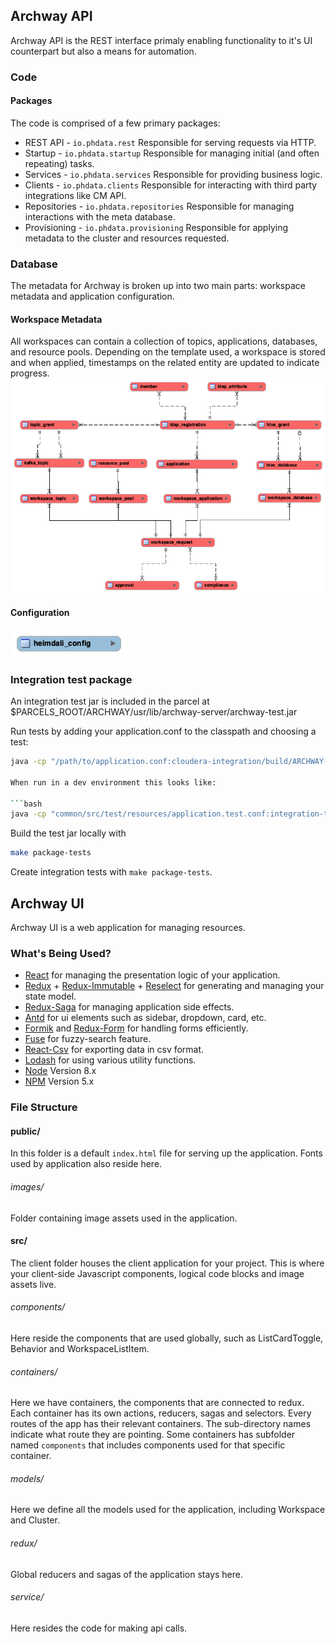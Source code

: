 ## Archway API

Archway API is the REST interface primaly enabling functionality to it's UI counterpart but also a means for automation.

### Code

#### Packages

The code is comprised of a few primary packages:

- REST API - `io.phdata.rest`
  Responsible for serving requests via HTTP.
- Startup - `io.phdata.startup`
  Responsible for managing initial (and often repeating) tasks.
- Services - `io.phdata.services`
  Responsible for providing business logic.
- Clients - `io.phdata.clients`
  Responsible for interacting with third party integrations like CM API.
- Repositories - `io.phdata.repositories`
  Responsible for managing interactions with the meta database.
- Provisioning - `io.phdata.provisioning`
  Responsible for applying metadata to the cluster and resources requested.

### Database

The metadata for Archway is broken up into two main parts: workspace metadata and application configuration.

#### Workspace Metadata

All workspaces can contain a collection of topics, applications, databases, and resource pools. Depending on the template
used, a workspace is stored and when applied, timestamps on the related entity are updated to indicate progress.
![](images/metadata.png)

#### Configuration

![](images/config.png)

### Integration test package

An integration test jar is included in the parcel at \$PARCELS_ROOT/ARCHWAY/usr/lib/archway-server/archway-test.jar

Run tests by adding your application.conf to the classpath and choosing a test:

````bash
java -cp "/path/to/application.conf:cloudera-integration/build/ARCHWAY-1.5.1/usr/lib/archway-server/*:cloudera-integration/build/ARCHWAY-1.5.1/usr/lib/archway-server-tests/*" org.scalatest.tools.Runner -o -R cloudera-integration/build/ARCHWAY-1.5.1/usr/lib/archway-server-tests/archway-integration-tests.jar -q Spec```bash

When run in a dev environment this looks like:

```bash
java -cp "common/src/test/resources/application.test.conf:integration-test/target/scala-2.12/archway-test.jar" org.scalatest.run io.phdata.clients.LDAPClientImplIntegrationSpec
````

Build the test jar locally with

```bash
make package-tests
```

Create integration tests with `make package-tests`.

## Archway UI

Archway UI is a web application for managing resources.

### What's Being Used?

- [React](http://facebook.github.io/react/) for managing the presentation logic of your application.
- [Redux](http://redux.js.org/) + [Redux-Immutable](https://github.com/gajus/redux-immutable/) + [Reselect](https://github.com/reduxjs/reselect/) for generating and managing your state model.
- [Redux-Saga](https://github.com/redux-saga/redux-saga/) for managing application side effects.
- [Antd](https://ant.design/) for ui elements such as sidebar, dropdown, card, etc.
- [Formik](https://github.com/jaredpalmer/formik/) and [Redux-Form](https://redux-form.com/) for handling forms efficiently.
- [Fuse](http://fusejs.io/) for fuzzy-search feature.
- [React-Csv](https://github.com/react-csv/react-csv/) for exporting data in csv format.
- [Lodash](https://lodash.com/) for using various utility functions.
- [Node](https://nodejs.org) Version 8.x
- [NPM](https://npmjs.com) Version 5.x

### File Structure

#### public/

In this folder is a default `index.html` file for serving up the application. Fonts used by application also reside here.

###### images/

Folder containing image assets used in the application.

#### src/

The client folder houses the client application for your project. This is where your client-side Javascript components, logical code blocks and image assets live.

###### components/

Here reside the components that are used globally, such as ListCardToggle, Behavior and WorkspaceListItem.

###### containers/

Here we have containers, the components that are connected to redux. Each container has its own actions, reducers, sagas and selectors. Every routes of the app has their relevant containers. The sub-directory names indicate what route they are pointing. Some containers has subfolder named `components` that includes components used for that specific container.

###### models/

Here we define all the models used for the application, including Workspace and Cluster.

###### redux/

Global reducers and sagas of the application stays here.

###### service/

Here resides the code for making api calls.
